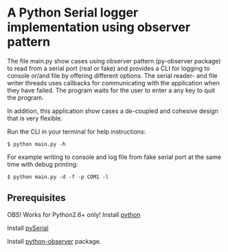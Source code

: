 # A Python Serial logger implementation using observer pattern
The file main.py show cases using observer pattern (py-observer package) to read from a serial port
(real or fake) and provides a CLI for logging to console or/and file by offering different options.
The serial reader- and file writer threads uses callbacks for communicating with the application
when they have failed. The program waits for the user to enter a any key to quit the program.

In addition, this application show cases a de-coupled and cohesive design that is very flexible.

Run the CLI in your terminal for help instructions:
```console
$ python main.py -h
```

For example writing to console and log file from fake serial port at the same time with debug printing:
```console
$ python main.py -d -f -p COM1 -l
```

## Prerequisites

OBS! Works for Python2.6+ only!
Install [python](https://www.python.org/downloads/)

Install [pySerial](https://github.com/pyserial/pyserial/blob/master/documentation/pyserial.rst)

Install [python-observer](https://github.com/FrederikBjorne/python-observer) package.
